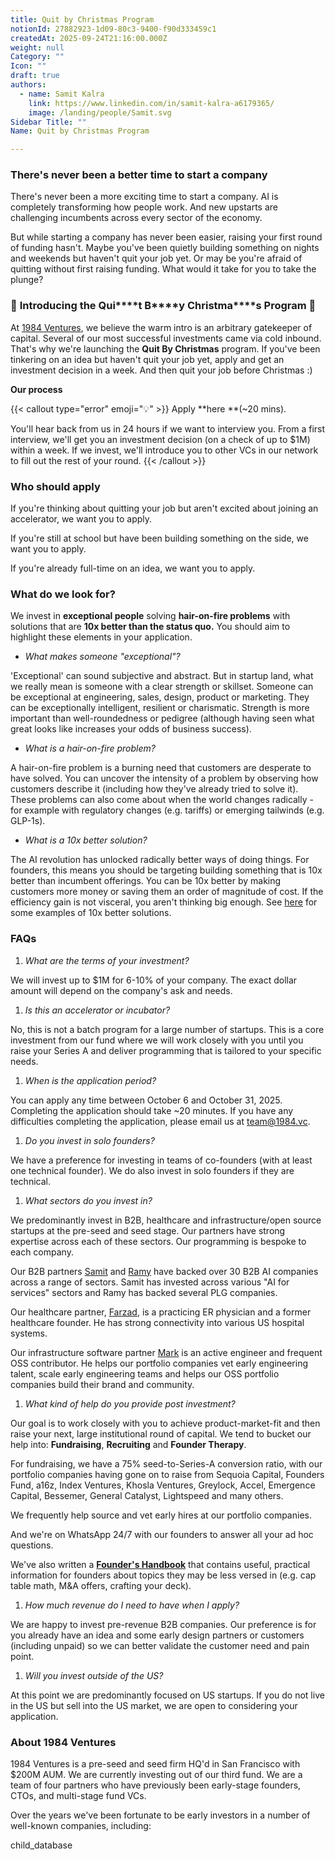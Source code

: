 ```yaml
---
title: Quit by Christmas Program
notionId: 27882923-1d09-80c3-9400-f90d333459c1
createdAt: 2025-09-24T21:16:00.000Z
weight: null
Category: ""
Icon: ""
draft: true
authors:
  - name: Samit Kalra
    link: https://www.linkedin.com/in/samit-kalra-a6179365/
    image: /landing/people/Samit.svg
Sidebar Title: ""
Name: Quit by Christmas Program

---
```



### There's never been a better time to start a company


There's never been a more exciting time to start a company. AI is completely transforming how people work. And new upstarts are challenging incumbents across every sector of the economy.


But while starting a company has never been easier, raising your first round of funding hasn't. Maybe you've been quietly building something on nights and weekends but haven't quit your job yet. Or may be you're afraid of quitting without first raising funding. What would it take for you to take the plunge?


### 🎄 **Introducing the** **Q****u****i****t** **B****y** **C****h****ri****s****t****m****a****s** **Program** 🎄


At [1984 Ventures](/), we believe the warm intro is an arbitrary gatekeeper of capital. Several of our most successful investments came via cold inbound. That's why we're launching the **Quit By Christmas** program. If you've been tinkering on an idea but haven't quit your job yet, apply and get an investment decision in a week. And then quit your job before Christmas :) 


**Our process**


{{< callout type="error" emoji="💡" >}}
Apply **here **(~20 mins). 

You'll hear back from us in 24 hours if we want to interview you. From a first interview, we'll get you an investment decision (on a check of up to $1M) within a week. If we invest, we'll introduce you to other VCs in our network to fill out the rest of your round. 
{{< /callout >}}


### **Who should apply**


If you're thinking about quitting your job but aren't excited about joining an accelerator, we want you to apply.


If you're still at school but have been building something on the side, we want you to apply.


If you're already full-time on an idea, we want you to apply.


### **What do we look for?**


We invest in **exceptional people** solving **hair-on-fire problems** with solutions that are **10x better than the status quo.** You should aim to highlight these elements in your application.

- _What makes someone "exceptional"?_

'Exceptional' can sound subjective and abstract. But in startup land, what we really mean is someone with a clear strength or skillset. Someone can be exceptional at engineering, sales, design, product or marketing. They can be exceptionally intelligent, resilient or charismatic. Strength is more important than well-roundedness or pedigree (although having seen what great looks like increases your odds of business success).

- _What is a hair-on-fire problem?_

A hair-on-fire problem is a burning need that customers are desperate to have solved. You can uncover the intensity of a problem by observing how customers describe it (including how they've already tried to solve it). These problems can also come about when the world changes radically - for example with regulatory changes (e.g. tariffs) or emerging tailwinds (e.g. GLP-1s). 

- _What is a 10x better solution?_

The AI revolution has unlocked radically better ways of doing things. For founders, this means you should be targeting building something that is 10x better than incumbent offerings. You can be 10x better by making customers more money or saving them an order of magnitude of cost. If the efficiency gain is not visceral, you aren't thinking big enough. See [here](https://samit-kalra.com/blog/how-to-find-a-good-startup-idea) for some examples of 10x better solutions.


### **FAQs**

1. _What are the terms of your investment?_

We will invest up to $1M for 6-10% of your company. The exact dollar amount will depend on the company's ask and needs.

1. _Is this an accelerator or incubator?_

No, this is not a batch program for a large number of startups. This is a core investment from our fund where we will work closely with you until you raise your Series A and deliver programming that is tailored to your specific needs.

1. _When is the application period?_

You can apply any time between October 6 and October 31, 2025. Completing the application should take ~20 minutes. If you have any difficulties completing the application, please email us at team@1984.vc. 

1. _Do you invest in solo founders?_

We have a preference for investing in teams of co-founders (with at least one technical founder). We do also invest in solo founders if they are technical.

1. _What sectors do you invest in?_

We predominantly invest in B2B, healthcare and infrastructure/open source startups at the pre-seed and seed stage. Our partners have strong expertise across each of these sectors. Our programming is bespoke to each company.


Our B2B partners [Samit](https://www.linkedin.com/in/samit-kalra-a6179365/) and [Ramy](https://www.linkedin.com/in/ramyadeeb/) have backed over 30 B2B AI companies across a range of sectors. Samit has invested across various "AI for services" sectors and Ramy has backed several PLG companies.


Our healthcare partner, [Farzad](https://www.linkedin.com/in/farzadsoleimani/), is a practicing ER physician and a former healthcare founder. He has strong connectivity into various US hospital systems.


Our infrastructure software partner [Mark](https://mdp.github.io/) is an active engineer and frequent OSS contributor. He helps our portfolio companies vet early engineering talent, scale early engineering teams and helps our OSS portfolio companies build their brand and community. 

1. _What kind of help do you provide post investment?_

Our goal is to work closely with you to achieve product-market-fit and then raise your next, large institutional round of capital. We tend to bucket our help into: **Fundraising**, **Recruiting** and **Founder Therapy**. 


For fundraising, we have a 75% seed-to-Series-A conversion ratio, with our portfolio companies having gone on to raise from Sequoia Capital, Founders Fund, a16z, Index Ventures, Khosla Ventures, Greylock, Accel, Emergence Capital, Bessemer, General Catalyst, Lightspeed and many others.


We frequently help source and vet early hires at our portfolio companies.


And we're on WhatsApp 24/7 with our founders to answer all your ad hoc questions.


We've also written a [**Founder's Handbook**](/docs/founders-handbook/) that contains useful, practical information for founders about topics they may be less versed in (e.g. cap table math, M&A offers, crafting your deck).

1. _How much revenue do I need to have when I apply?_

We are happy to invest pre-revenue B2B companies. Our preference is for you already have an idea and some early design partners or customers (including unpaid) so we can better validate the customer need and pain point. 

1. _Will you invest outside of the US?_

At this point we are predominantly focused on US startups. If you do not live in the US but sell into the US market, we are open to considering your application.


### **About 1984 Ventures**


1984 Ventures is a pre-seed and seed firm HQ'd in San Francisco with $200M AUM. We are currently investing out of our third fund. We are a team of four partners who have previously been early-stage founders, CTOs, and multi-stage fund VCs.


Over the years we've been fortunate to be early investors in a number of well-known companies, including:


child_database

